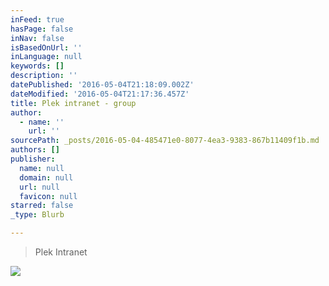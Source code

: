```yaml
---
inFeed: true
hasPage: false
inNav: false
isBasedOnUrl: ''
inLanguage: null
keywords: []
description: ''
datePublished: '2016-05-04T21:18:09.002Z'
dateModified: '2016-05-04T21:17:36.457Z'
title: Plek intranet - group
author:
  - name: ''
    url: ''
sourcePath: _posts/2016-05-04-485471e0-8077-4ea3-9383-867b11409f1b.md
authors: []
publisher:
  name: null
  domain: null
  url: null
  favicon: null
starred: false
_type: Blurb

---
```

> Plek Intranet

![](https://s3-us-west-2.amazonaws.com/the-grid-img/p/1502f6d129b7144a76b4913eee6abd929cd740fb.png)